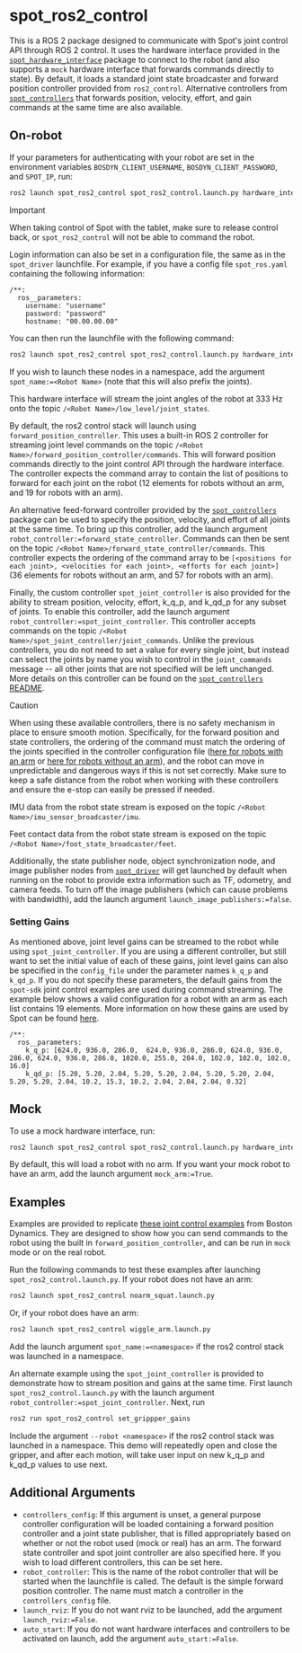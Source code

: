 # spot_ros2_control

This is a ROS 2 package designed to communicate with Spot's joint control API through ROS 2 control.
It uses the hardware interface provided in the [`spot_hardware_interface`](../spot_hardware_interface/) package to connect to the robot (and also supports a `mock` hardware interface that forwards commands directly to state).
By default, it loads a standard joint state broadcaster and forward position controller provided from `ros2_control`.
Alternative controllers from [`spot_controllers`](../spot_controllers/) that forwards position, velocity, effort, and gain commands at the same time are also available.

## On-robot

If your parameters for authenticating with your robot are set in the environment variables `BOSDYN_CLIENT_USERNAME`, `BOSDYN_CLIENT_PASSWORD`, and `SPOT_IP`, run:

```bash
ros2 launch spot_ros2_control spot_ros2_control.launch.py hardware_interface:=robot
```

> [!IMPORTANT]
> When taking control of Spot with the tablet, make sure to release control back, or `spot_ros2_control` will not be able to command the robot.

Login information can also be set in a configuration file, the same as in the `spot_driver` launchfile.
For example, if you have a config file `spot_ros.yaml` containing the following information:
```
/**:
  ros__parameters:
    username: "username"
    password: "password"
    hostname: "00.00.00.00"
```
You can then run the launchfile with the following command:

```bash
ros2 launch spot_ros2_control spot_ros2_control.launch.py hardware_interface:=robot config_file:=path/to/spot_ros.yaml
```

If you wish to launch these nodes in a namespace, add the argument `spot_name:=<Robot Name>` (note that this will also prefix the joints).

This hardware interface will stream the joint angles of the robot at 333 Hz onto the topic `/<Robot Name>/low_level/joint_states`.

By default, the ros2 control stack will launch using `forward_position_controller`.
This uses a built-in ROS 2 controller for streaming joint level commands on the topic `/<Robot Name>/forward_position_controller/commands`.
This will forward position commands directly to the joint control API through the hardware interface.
The controller expects the command array to contain the list of positions to forward for each joint on the robot (12 elements for robots without an arm, and 19 for robots with an arm).

An alternative feed-forward controller provided by the [`spot_controllers`](../spot_controllers/) package can be used to specify the position, velocity, and effort of all joints at the same time.
To bring up this controller, add the launch argument `robot_controller:=forward_state_controller`.
Commands can then be sent on the topic `/<Robot Name>/forward_state_controller/commands`.
This controller expects the ordering of the command array to be `[<positions for each joint>, <velocities for each joint>, <efforts for each joint>]` (36 elements for robots without an arm, and 57 for robots with an arm).

Finally, the custom controller `spot_joint_controller` is also provided for the ability to stream position, velocity, effort, k_q_p, and k_qd_p for any subset of joints.
To enable this controller, add the launch argument `robot_controller:=spot_joint_controller`.
This controller accepts commands on the topic `/<Robot Name>/spot_joint_controller/joint_commands`.
Unlike the previous controllers, you do not need to set a value for every single joint, but instead can select the joints by name you wish to control in the `joint_commands` message -- all other joints that are not specified will be left unchanged.
More details on this controller can be found on the [`spot_controllers` README](../spot_controllers/README.md).

> [!CAUTION]
> When using these available controllers, there is no safety mechanism in place to ensure smooth motion.
Specifically, for the forward position and state controllers, the ordering of the command must match the ordering of the joints specified in the controller configuration file ([here for robots with an arm](config/spot_default_controllers_with_arm.yaml) or [here for robots without an arm](config/spot_default_controllers_without_arm.yaml)), and the robot can move in unpredictable and dangerous ways if this is not set correctly.
Make sure to keep a safe distance from the robot when working with these controllers and ensure the e-stop can easily be pressed if needed.

IMU data from the robot state stream is exposed on the topic `/<Robot Name>/imu_sensor_broadcaster/imu`.

Feet contact data from the robot state stream is exposed on the topic `/<Robot Name>/foot_state_broadcaster/feet`.

Additionally, the state publisher node, object synchronization node, and image publisher nodes from [`spot_driver`](../spot_driver/) will get launched by default when running on the robot to provide extra information such as TF, odometry, and camera feeds.
To turn off the image publishers (which can cause problems with bandwidth), add the launch argument `launch_image_publishers:=false`.

### Setting Gains
As mentioned above, joint level gains can be streamed to the robot while using `spot_joint_controller`.
If you are using a different controller, but still want to set the initial value of each of these gains, joint level gains can also be specified in the `config_file` under the parameter names `k_q_p` and `k_qd_p`.
If you do not specify these parameters, the default gains from the `spot-sdk` joint control examples are used during command streaming.
The example below shows a valid configuration for a robot with an arm as each list contains 19 elements.
More information on how these gains are used by Spot can be found [here](https://dev.bostondynamics.com/docs/concepts/joint_control/readme).
```
/**:
  ros__parameters:
    k_q_p: [624.0, 936.0, 286.0,  624.0, 936.0, 286.0, 624.0, 936.0, 286.0, 624.0, 936.0, 286.0, 1020.0, 255.0, 204.0, 102.0, 102.0, 102.0, 16.0]
    k_qd_p: [5.20, 5.20, 2.04, 5.20, 5.20, 2.04, 5.20, 5.20, 2.04, 5.20, 5.20, 2.04, 10.2, 15.3, 10.2, 2.04, 2.04, 2.04, 0.32]
```

## Mock

To use a mock hardware interface, run:

```bash
ros2 launch spot_ros2_control spot_ros2_control.launch.py hardware_interface:=mock
```

By default, this will load a robot with no arm. If you want your mock robot to have an arm, add the launch argument `mock_arm:=True`. 

## Examples

Examples are provided to replicate [these joint control examples](https://github.com/boston-dynamics/spot-cpp-sdk/tree/master/cpp/examples/joint_control) from Boston Dynamics.
They are designed to show how you can send commands to the robot using the built in `forward_position_controller`, and can be run in `mock` mode or on the real robot.

Run the following commands to test these examples after launching `spot_ros2_control.launch.py`. If your robot does not have an arm:
```bash
ros2 launch spot_ros2_control noarm_squat.launch.py
```
Or, if your robot does have an arm:
```bash
ros2 launch spot_ros2_control wiggle_arm.launch.py
```
Add the launch argument `spot_name:=<namespace>` if the ros2 control stack was launched in a namespace.

An alternate example using the `spot_joint_controller` is provided to demonstrate how to stream position and gains at the same time.
First launch `spot_ros2_control.launch.py` with the launch argument `robot_controller:=spot_joint_controller`.
Next, run
```bash
ros2 run spot_ros2_control set_grippper_gains
```
Include the argument `--robot <namespace>` if the ros2 control stack was launched in a namespace.
This demo will repeatedly open and close the gripper, and after each motion, will take user input on new k_q_p and k_qd_p values to use next.

## Additional Arguments
* `controllers_config`: If this argument is unset, a general purpose controller configuration will be loaded containing a forward position controller and a joint state publisher, that is filled appropriately based on whether or not the robot used (mock or real) has an arm. The forward state controller and spot joint controller are also specified here. If you wish to load different controllers, this can be set here.
* `robot_controller`: This is the name of the robot controller that will be started when the launchfile is called. The default is the simple forward position controller. The name must match a controller in the `controllers_config` file.
* `launch_rviz`: If you do not want rviz to be launched, add the argument `launch_rviz:=False`.
* `auto_start`: If you do not want hardware interfaces and controllers to be activated on launch, add the argument `auto_start:=False`.
